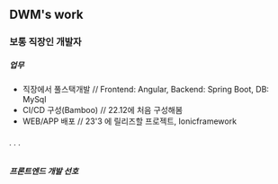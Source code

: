 DWM's work
----------------------------
### 보통 직장인 개발자

##### 업무
 - 직장에서 풀스택개발 // Frontend: Angular, Backend: Spring Boot, DB: MySql
 - CI/CD 구성(Bamboo) // 22.12에 처음 구성해봄
 - WEB/APP 배포 // 23'3 에 릴리즈할 프로젝트, Ionicframework

###### . . .

##### 프론트엔드 개발 선호